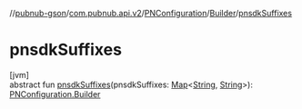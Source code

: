 //[pubnub-gson](../../../../index.md)/[com.pubnub.api.v2](../../index.md)/[PNConfiguration](../index.md)/[Builder](index.md)/[pnsdkSuffixes](pnsdk-suffixes.md)

# pnsdkSuffixes

[jvm]\
abstract fun [pnsdkSuffixes](pnsdk-suffixes.md)(pnsdkSuffixes: [Map](https://kotlinlang.org/api/latest/jvm/stdlib/kotlin.collections/-map/index.html)&lt;[String](https://kotlinlang.org/api/latest/jvm/stdlib/kotlin/-string/index.html), [String](https://kotlinlang.org/api/latest/jvm/stdlib/kotlin/-string/index.html)&gt;): [PNConfiguration.Builder](index.md)
